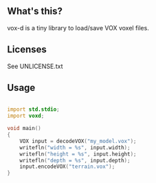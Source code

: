## What's this?

vox-d is a tiny library to load/save VOX voxel files.


## Licenses

See UNLICENSE.txt


## Usage


```d

import std.stdio;
import voxd;

void main()
{
    VOX input = decodeVOX("my_model.vox");
    writefln("width = %s", input.width);
    writefln("height = %s", input.height);
    writefln("depth = %s", input.depth);
    input.encodeVOX("terrain.vox");
}

```

